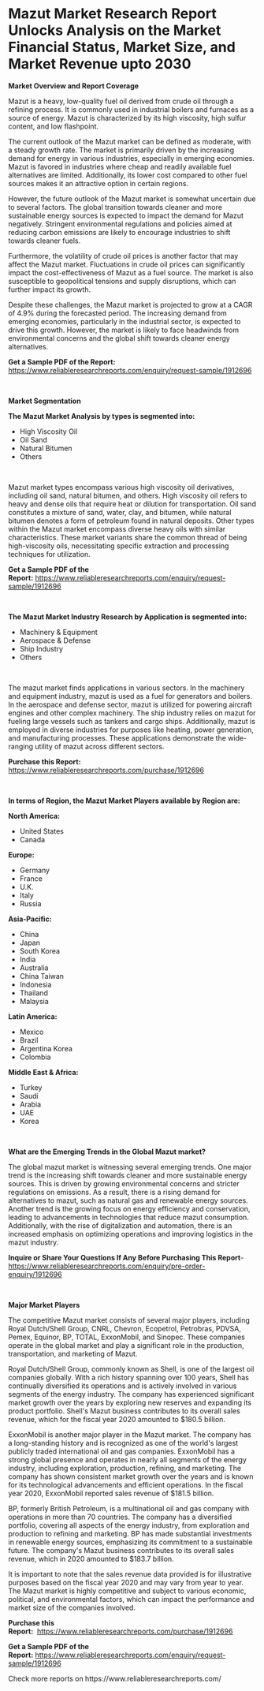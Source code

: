 <p><h1>Mazut Market Research Report Unlocks Analysis on the Market Financial Status, Market Size, and Market Revenue upto 2030</h1></p><p><strong>Market Overview and Report Coverage</strong></p>
<p><p>Mazut is a heavy, low-quality fuel oil derived from crude oil through a refining process. It is commonly used in industrial boilers and furnaces as a source of energy. Mazut is characterized by its high viscosity, high sulfur content, and low flashpoint.</p><p>The current outlook of the Mazut market can be defined as moderate, with a steady growth rate. The market is primarily driven by the increasing demand for energy in various industries, especially in emerging economies. Mazut is favored in industries where cheap and readily available fuel alternatives are limited. Additionally, its lower cost compared to other fuel sources makes it an attractive option in certain regions.</p><p>However, the future outlook of the Mazut market is somewhat uncertain due to several factors. The global transition towards cleaner and more sustainable energy sources is expected to impact the demand for Mazut negatively. Stringent environmental regulations and policies aimed at reducing carbon emissions are likely to encourage industries to shift towards cleaner fuels.</p><p>Furthermore, the volatility of crude oil prices is another factor that may affect the Mazut market. Fluctuations in crude oil prices can significantly impact the cost-effectiveness of Mazut as a fuel source. The market is also susceptible to geopolitical tensions and supply disruptions, which can further impact its growth.</p><p>Despite these challenges, the Mazut market is projected to grow at a CAGR of 4.9% during the forecasted period. The increasing demand from emerging economies, particularly in the industrial sector, is expected to drive this growth. However, the market is likely to face headwinds from environmental concerns and the global shift towards cleaner energy alternatives.</p></p>
<p><strong>Get a Sample PDF of the Report:</strong> <a href="https://www.reliableresearchreports.com/enquiry/request-sample/1912696">https://www.reliableresearchreports.com/enquiry/request-sample/1912696</a></p>
<p>&nbsp;</p>
<p><strong>Market Segmentation</strong></p>
<p><strong>The Mazut Market Analysis by types is segmented into:</strong></p>
<p><ul><li>High Viscosity Oil</li><li>Oil Sand</li><li>Natural Bitumen</li><li>Others</li></ul></p>
<p>&nbsp;</p>
<p><p>Mazut market types encompass various high viscosity oil derivatives, including oil sand, natural bitumen, and others. High viscosity oil refers to heavy and dense oils that require heat or dilution for transportation. Oil sand constitutes a mixture of sand, water, clay, and bitumen, while natural bitumen denotes a form of petroleum found in natural deposits. Other types within the Mazut market encompass diverse heavy oils with similar characteristics. These market variants share the common thread of being high-viscosity oils, necessitating specific extraction and processing techniques for utilization.</p></p>
<p><strong>Get a Sample PDF of the Report:</strong>&nbsp;<a href="https://www.reliableresearchreports.com/enquiry/request-sample/1912696">https://www.reliableresearchreports.com/enquiry/request-sample/1912696</a></p>
<p>&nbsp;</p>
<p><strong>The Mazut Market Industry Research by Application is segmented into:</strong></p>
<p><ul><li>Machinery & Equipment</li><li>Aerospace & Defense</li><li>Ship Industry</li><li>Others</li></ul></p>
<p>&nbsp;</p>
<p><p>The mazut market finds applications in various sectors. In the machinery and equipment industry, mazut is used as a fuel for generators and boilers. In the aerospace and defense sector, mazut is utilized for powering aircraft engines and other complex machinery. The ship industry relies on mazut for fueling large vessels such as tankers and cargo ships. Additionally, mazut is employed in diverse industries for purposes like heating, power generation, and manufacturing processes. These applications demonstrate the wide-ranging utility of mazut across different sectors.</p></p>
<p><strong>Purchase this Report:</strong>&nbsp; <a href="https://www.reliableresearchreports.com/purchase/1912696">https://www.reliableresearchreports.com/purchase/1912696</a></p>
<p>&nbsp;</p>
<p><strong>In terms of Region, the Mazut Market Players available by Region are:</strong></p>
<p>
    <p> <strong> North America: </strong>
        <ul>
            <li>United States</li>
            <li>Canada</li>
        </ul>
        </p> 
    <p> <strong> Europe: </strong>
        <ul>
            <li>Germany</li>
            <li>France</li>
            <li>U.K.</li>
            <li>Italy</li>
            <li>Russia</li>
        </ul>
        </p> 
    <p> <strong> Asia-Pacific: </strong>
        <ul>
            <li>China</li>
            <li>Japan</li>
            <li>South Korea</li>
            <li>India</li>
            <li>Australia</li>
            <li>China Taiwan</li>
            <li>Indonesia</li>
            <li>Thailand</li>
            <li>Malaysia</li>
        </ul>
        </p> 
    <p> <strong> Latin America: </strong>
        <ul>
            <li>Mexico</li>
            <li>Brazil</li>
            <li>Argentina Korea</li>
            <li>Colombia</li>
        </ul>
        </p> 
    <p> <strong> Middle East & Africa: </strong>
        <ul>
            <li>Turkey</li>
            <li>Saudi</li>
            <li>Arabia</li>
            <li>UAE</li>
            <li>Korea</li>
        </ul>
    </p>
    </p>
<p>&nbsp;</p>
<p><strong>What are the Emerging Trends in the Global Mazut market?</strong></p>
<p><p>The global mazut market is witnessing several emerging trends. One major trend is the increasing shift towards cleaner and more sustainable energy sources. This is driven by growing environmental concerns and stricter regulations on emissions. As a result, there is a rising demand for alternatives to mazut, such as natural gas and renewable energy sources. Another trend is the growing focus on energy efficiency and conservation, leading to advancements in technologies that reduce mazut consumption. Additionally, with the rise of digitalization and automation, there is an increased emphasis on optimizing operations and improving logistics in the mazut industry.</p></p>
<p><strong>Inquire or Share Your Questions If Any Before Purchasing This Report</strong>- <a href="https://www.reliableresearchreports.com/enquiry/pre-order-enquiry/1912696">https://www.reliableresearchreports.com/enquiry/pre-order-enquiry/1912696</a></p>
<p>&nbsp;</p>
<p><strong>Major Market Players</strong></p>
<p><p>The competitive Mazut market consists of several major players, including Royal Dutch/Shell Group, CNRL, Chevron, Ecopetrol, Petrobras, PDVSA, Pemex, Equinor, BP, TOTAL, ExxonMobil, and Sinopec. These companies operate in the global market and play a significant role in the production, transportation, and marketing of Mazut.</p><p>Royal Dutch/Shell Group, commonly known as Shell, is one of the largest oil companies globally. With a rich history spanning over 100 years, Shell has continually diversified its operations and is actively involved in various segments of the energy industry. The company has experienced significant market growth over the years by exploring new reserves and expanding its product portfolio. Shell's Mazut business contributes to its overall sales revenue, which for the fiscal year 2020 amounted to $180.5 billion.</p><p>ExxonMobil is another major player in the Mazut market. The company has a long-standing history and is recognized as one of the world's largest publicly traded international oil and gas companies. ExxonMobil has a strong global presence and operates in nearly all segments of the energy industry, including exploration, production, refining, and marketing. The company has shown consistent market growth over the years and is known for its technological advancements and efficient operations. In the fiscal year 2020, ExxonMobil reported sales revenue of $181.5 billion.</p><p>BP, formerly British Petroleum, is a multinational oil and gas company with operations in more than 70 countries. The company has a diversified portfolio, covering all aspects of the energy industry, from exploration and production to refining and marketing. BP has made substantial investments in renewable energy sources, emphasizing its commitment to a sustainable future. The company's Mazut business contributes to its overall sales revenue, which in 2020 amounted to $183.7 billion.</p><p>It is important to note that the sales revenue data provided is for illustrative purposes based on the fiscal year 2020 and may vary from year to year. The Mazut market is highly competitive and subject to various economic, political, and environmental factors, which can impact the performance and market size of the companies involved.</p></p>
<p><strong>Purchase this Report:</strong>&nbsp;&nbsp;<a href="https://www.reliableresearchreports.com/purchase/1912696">https://www.reliableresearchreports.com/purchase/1912696</a></p>
<p></p>
<p><strong>Get a Sample PDF of the Report:</strong>&nbsp;<a href="https://www.reliableresearchreports.com/enquiry/request-sample/1912696">https://www.reliableresearchreports.com/enquiry/request-sample/1912696</a></p>
<p>Check more reports on https://www.reliableresearchreports.com/</p>